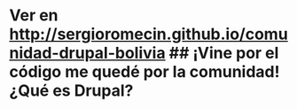 # Ver en http://sergioromecin.github.io/comunidad-drupal-bolivia ## ¡Vine por el código me quedé por la comunidad! ¿Qué es Drupal?
